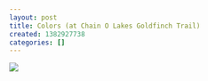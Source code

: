```yaml
---
layout: post
title: Colors (at Chain O Lakes Goldfinch Trail)
created: 1382927738
categories: []
---
```

<img src="http://25.media.tumblr.com/02e7ad076596ea881a85afa18d7e8362/tumblr_mvcxvfVLI51rsr8w3o1_500.jpg"/><br/><br/>
